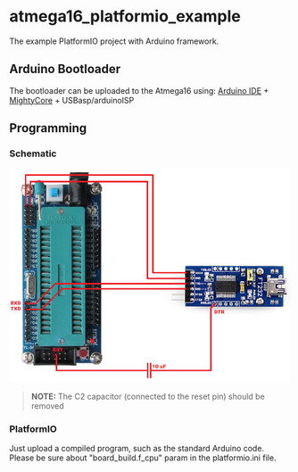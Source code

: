 # atmega16_platformio_example
The example PlatformIO project with Arduino framework.

## Arduino Bootloader
The bootloader can be uploaded to the Atmega16 using: [Arduino IDE](https://www.arduino.cc/en/Main/Software) + [MightyCore](https://github.com/MCUdude/MightyCore#how-to-install) + USBasp/arduinoISP

## Programming
### Schematic
<img src="img/s1.png" />

> **NOTE:** The C2 capacitor (connected to the reset pin) should be removed

### PlatformIO
Just upload a compiled program, such as the standard Arduino code.
Please be sure about "board_build.f_cpu" param in the platformio.ini file.
